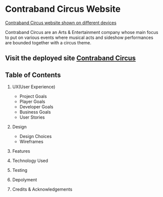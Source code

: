 # Contraband Circus Website

[Contraband Circus website shown on different devices]()

Contraband Circus are an Arts & Entertainment company whose main focus to put on various events where musical acts and sideshow performances are bounded together with a circus theme.

## Visit the deployed site [Contraband Circus]()

## Table of Contents

1. UX(User Experience)
    * Project Goals
    * Player Goals
    * Developer Goals
    * Business Goals
    * User Stories

2. Design
    * Design Choices
    * Wireframes

3. Features

4. Technology Used

5. Testing

6. Depolyment

7. Credits & Acknowledgements

##